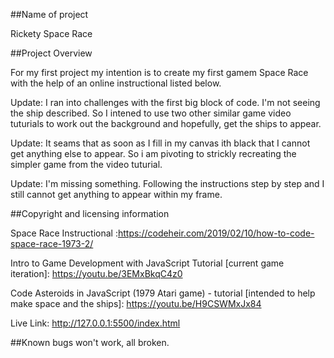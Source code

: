 ##Name of project

Rickety Space Race

##Project Overview

For my first project my intention is to create my first gamem Space Race with the help of an online instructional listed below.

Update: I ran into challenges with the first big block of code. I'm not seeing the ship described. So I intened to use two other similar game video tuturials to work out the background and hopefully, get the ships to appear.

Update: It seams that as soon as I fill in my canvas ith black that I cannot get anything else to appear. So i am pivoting to strickly recreating the simpler game from the video tuturial. 

Update: I'm missing something. Following the instructions step by step and I still cannot get anything to appear within my frame.




##Copyright and licensing information 

Space Race Instructional :https://codeheir.com/2019/02/10/how-to-code-space-race-1973-2/

Intro to Game Development with JavaScript Tutorial [current game iteration]: https://youtu.be/3EMxBkqC4z0

Code Asteroids in JavaScript (1979 Atari game) - tutorial [intended to help make space and the ships]: https://youtu.be/H9CSWMxJx84

Live Link: http://127.0.0.1:5500/index.html


##Known bugs
won't work, all broken.